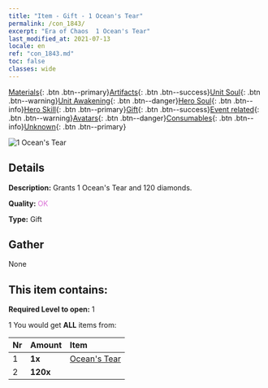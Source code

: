```yaml
---
title: "Item - Gift - 1 Ocean's Tear"
permalink: /con_1843/
excerpt: "Era of Chaos  1 Ocean's Tear"
last_modified_at: 2021-07-13
locale: en
ref: "con_1843.md"
toc: false
classes: wide
---
```

 [Materials](/Items/){: .btn .btn--primary}[Artifacts](/Items/Artifacts/){: .btn .btn--success}[Unit Soul](/Items/UnitSoul/){: .btn .btn--warning}[Unit Awakening](/Items/UnitAwakening/){: .btn .btn--danger}[Hero Soul](/Items/HeroSoul/){: .btn .btn--info}[Hero Skill](/Items/HeroSkill/){: .btn .btn--primary}[Gift](/Items/Gift/){: .btn .btn--success}[Event related](/Items/Events/){: .btn .btn--warning}[Avatars](/Items/Avatars/){: .btn .btn--danger}[Consumables](/Items/Consumables/){: .btn .btn--info}[Unknown](/Items/Unknown/){: .btn .btn--primary}

 ![1 Ocean's Tear](/images/t/i_907466.png)

## Details
 **Description:** Grants 1 Ocean's Tear and 120 diamonds.

 **Quality:** <span style="color: #DA70D6">OK</span>

 **Type:** Gift

## Gather

  None

## This item contains:

 **Required Level to open:** 1

 1 You would get **ALL** items  from:

  | Nr | Amount |     Item    |
  |:---|:-------|:------------|
  | 1 |  **1x** | [Ocean's Tear](/Items/con_955/) |  | 
  | 2 |  **120x** | <i class="fas fa-gem"/> |  | 
